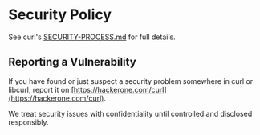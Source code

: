 <!--
Copyright 2000 Daniel Stenberg, <daniel@haxx.se>, et al.
SPDX-License-Identifier: curl
-->
# Security Policy

See curl's
[SECURITY-PROCESS.md](https://github.com/curl/curl/blob/master/docs/SECURITY-PROCESS.md)
for full details.

## Reporting a Vulnerability

If you have found or just suspect a security problem somewhere in curl or libcurl,
report it on [https://hackerone.com/curl](https://hackerone.com/curl).

We treat security issues with confidentiality until controlled and disclosed responsibly.
